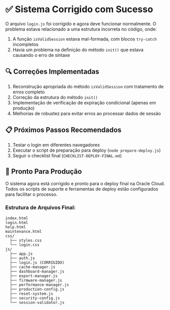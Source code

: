 # ✅ Sistema Corrigido com Sucesso

O arquivo `login.js` foi corrigido e agora deve funcionar normalmente. O problema estava relacionado a uma estrutura incorreta no código, onde:

1. A função `isValidSession` estava mal-formada, com blocos `try-catch` incompletos
2. Havia um problema na definição do método `init()` que estava causando o erro de sintaxe

## 🔍 Correções Implementadas

1. Reconstrução apropriada do método `isValidSession` com tratamento de erros completo
2. Correção da estrutura do método `init()`
3. Implementação de verificação de expiração condicional (apenas em produção)
4. Melhorias de robustez para evitar erros ao processar dados de sessão

## 📋 Próximos Passos Recomendados

1. Testar o login em diferentes navegadores
2. Executar o script de preparação para deploy (`node prepare-deploy.js`)
3. Seguir o checklist final (`CHECKLIST-DEPLOY-FINAL.md`)

## 🚀 Pronto Para Produção

O sistema agora está corrigido e pronto para o deploy final na Oracle Cloud. Todos os scripts de suporte e ferramentas de deploy estão configurados para facilitar o processo.

### Estrutura de Arquivos Final:

```
index.html
login.html
help.html
maintenance.html
css/
  ├── styles.css
  └── login.css
js/
  ├── app.js
  ├── auth.js
  ├── login.js (CORRIGIDO)
  ├── cache-manager.js
  ├── dashboard-manager.js
  ├── export-manager.js
  ├── firmware-manager.js
  ├── performance-manager.js
  ├── production-config.js
  ├── reset-system.js
  ├── security-config.js
  └── session-validator.js
```
